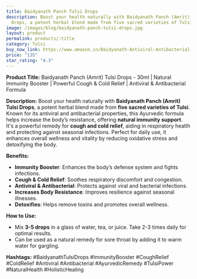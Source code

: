 ```yaml
---
title: Baidyanath Panch Tulsi Drops
description: Boost your health naturally with Baidyanath Panch (Amrit) Tulsi
  Drops, a potent herbal blend made from five sacred varieties of Tulsi.
image: /images/blog/baidyanath-panch-tulsi-drops.jpg
layout: product
permalink: products/:title
category: Tulsi
buy_now_link: https://www.amazon.in/Baidyanath-Antiviral-Antibacterial-Increases-resistance/dp/B09JWR8TK3/ref=sr_1_3_sspa?crid=1WSOVR85O2K5K&tag=m0150-21
price: "135"
star_rating: "4.3"
---
```

**Product Title:** Baidyanath Panch (Amrit) Tulsi Drops - 30ml | Natural Immunity Booster | Powerful Cough & Cold Relief | Antiviral & Antibacterial Formula

**Description:**
Boost your health naturally with **Baidyanath Panch (Amrit) Tulsi Drops**, a potent herbal blend made from **five sacred varieties of Tulsi**. Known for its antiviral and antibacterial properties, this Ayurvedic formula helps increase the body’s resistance, offering **natural immunity support**. It's a powerful remedy for **cough and cold relief**, aiding in respiratory health and protecting against seasonal infections. Perfect for daily use, it enhances overall wellness and vitality by reducing oxidative stress and detoxifying the body.

**Benefits:**
- **Immunity Booster**: Enhances the body’s defense system and fights infections.
- **Cough & Cold Relief**: Soothes respiratory discomfort and congestion.
- **Antiviral & Antibacterial**: Protects against viral and bacterial infections.
- **Increases Body Resistance**: Improves resilience against seasonal illnesses.
- **Detoxifies**: Helps remove toxins and promotes overall wellness.

**How to Use:**
- Mix **3-5 drops** in a glass of water, tea, or juice. Take 2-3 times daily for optimal results.
- Can be used as a natural remedy for sore throat by adding it to warm water for gargling.

**Hashtags:**
#BaidyanathTulsiDrops #ImmunityBooster #CoughRelief #ColdRelief #Antiviral #Antibacterial #AyurvedicRemedy #TulsiPower #NaturalHealth #HolisticHealing
